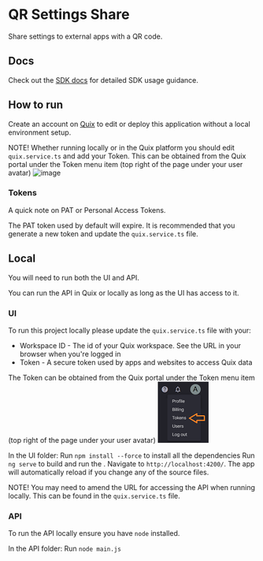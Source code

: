 # QR Settings Share

Share settings to external apps with a QR code.

## Docs

Check out the [SDK docs](https://quix.ai/docs/sdk/introduction.html) for detailed SDK usage guidance.

## How to run

Create an account on [Quix](https://portal.platform.quix.ai/self-sign-up?xlink=github) to edit or deploy this application without a local environment setup.

NOTE! Whether running locally or in the Quix platform you should edit `quix.service.ts` and add your Token.
This can be obtained from the Quix portal under the Token menu item (top right of the page under your user avatar)
![image](/src/assets/images/small-menu.png)

### Tokens

A quick note on PAT or Personal Access Tokens.

The PAT token used by default will expire. It is recommended that you generate a new token and update the `quix.service.ts` file. 

## Local

You will need to run both the UI and API.

You can run the API in Quix or locally as long as the UI has access to it. 

### UI

To run this project locally please update the `quix.service.ts` file with your:
 - Workspace ID - The id of your Quix workspace. See the URL in your browser when you're logged in
 - Token - A secure token used by apps and websites to access Quix data

The Token can be obtained from the Quix portal under the Token menu item (top right of the page under your user avatar)
![image](small-menu.png)

In the UI folder:
Run `npm install --force` to install all the dependencies
Run `ng serve` to build and run the . Navigate to `http://localhost:4200/`. The app will automatically reload if you change any of the source files.

NOTE! You may need to amend the URL for accessing the API when running locally.
This can be found in the `quix.service.ts` file.

### API

To run the API locally ensure you have `node` installed.

In the API folder:
Run `node main.js`